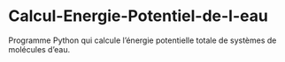 # Calcul-Energie-Potentiel-de-l-eau
Programme Python qui calcule l’énergie potentielle totale de systèmes de molécules d’eau.
